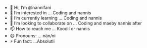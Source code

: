 - 👋 Hi, I’m @nannifani
- 👀 I’m interested in ... Coding and nannis
- 🌱 I’m currently learning ... Coding and nannis
- 💞️ I’m looking to collaborate on ... Coding and maeby nannis after
- 📫 How to reach me ... Koodil or nannis
- 😄 Pronouns: ... nän/ni
- ⚡ Fun fact: ...Absolutli

<!---
nannifani/nannifani is a ✨ special ✨ repository because its `README.md` (this file) appears on your GitHub profile.
You can click the Preview link to take a look at your changes.
--->
